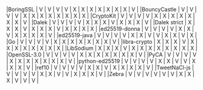 |BoringSSL      | V | V | V | V | X | X | X | X | X | X | X | V |
|BouncyCastle   | V | V | V | V | X | X | X | X | X | X | X | X |
|CryptoKit      | V | V | V | V | X | X | X | X | X | X | X | V |
|Dalek          | V | V | V | V | X | X | X | V | X | X | X | V |
|Dalek strict   | X | X | X | V | X | X | X | V | X | X | X | X |
|ed25519-donna  | V | V | V | V | X | X | V | X | X | X | X | V |
|ed25519-java   | V | V | V | V | X | X | V | V | X | X | V | X |
|Go             | V | V | V | V | X | X | X | X | X | X | X | V |
|libra-crypto   | X | X | X | V | X | X | X | X | X | X | X | X |
|LibSodium      | X | X | X | V | X | X | X | X | X | X | X | X |
|OpenSSL-3.0    | V | V | V | V | X | X | X | X | X | X | X | V |
|PyCA           | V | V | V | V | X | X | X | X | X | X | X | V |
|python-ed25519 | V | V | V | V | X | X | V | V | X | X | X | V |
|ref10          | V | V | V | V | X | X | V | X | X | X | X | V |
|TweetNaCl-js   | V | V | V | V | X | X | V | V | X | X | X | V |
|Zebra          | V | V | V | V | V | V | X | X | X | V | V | V |
